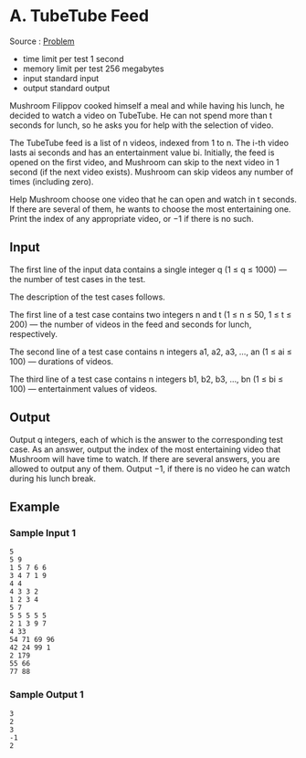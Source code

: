 # A. TubeTube Feed

Source : [Problem](https://codeforces.com/problemset/problem/1822/A)

- time limit per test 1 second
- memory limit per test 256 megabytes
- input standard input
- output standard output

Mushroom Filippov cooked himself a meal and while having his lunch, he decided to watch a video on TubeTube. He can not spend more than t seconds for lunch, so he asks you for help with the selection of video.

The TubeTube feed is a list of n videos, indexed from 1 to n. The i-th video lasts ai seconds and has an entertainment value bi. Initially, the feed is opened on the first video, and Mushroom can skip to the next video in 1 second (if the next video exists). Mushroom can skip videos any number of times (including zero).

Help Mushroom choose one video that he can open and watch in t seconds. If there are several of them, he wants to choose the most entertaining one. Print the index of any appropriate video, or −1 if there is no such.

## Input

The first line of the input data contains a single integer q (1 ≤ q ≤ 1000) — the number of test cases in the test.

The description of the test cases follows.

The first line of a test case contains two integers n and t (1 ≤ n ≤ 50, 1 ≤ t ≤ 200) — the number of videos in the feed and seconds for lunch, respectively.

The second line of a test case contains n integers a1, a2, a3, …, an (1 ≤ ai ≤ 100) — durations of videos.

The third line of a test case contains n integers b1, b2, b3, …, bn (1 ≤ bi ≤ 100) — entertainment values of videos.

## Output

Output q integers, each of which is the answer to the corresponding test case. As an answer, output the index of the most entertaining video that Mushroom will have time to watch. If there are several answers, you are allowed to output any of them. Output −1, if there is no video he can watch during his lunch break.

## Example

### Sample Input 1

    5
    5 9
    1 5 7 6 6
    3 4 7 1 9
    4 4
    4 3 3 2
    1 2 3 4
    5 7
    5 5 5 5 5
    2 1 3 9 7
    4 33
    54 71 69 96
    42 24 99 1
    2 179
    55 66
    77 88

### Sample Output 1

    3
    2
    3
    -1
    2
